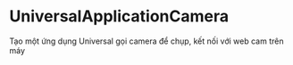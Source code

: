 # UniversalApplicationCamera
Tạo một ứng dụng Universal gọi camera để chụp, kết nối với web cam trên máy
